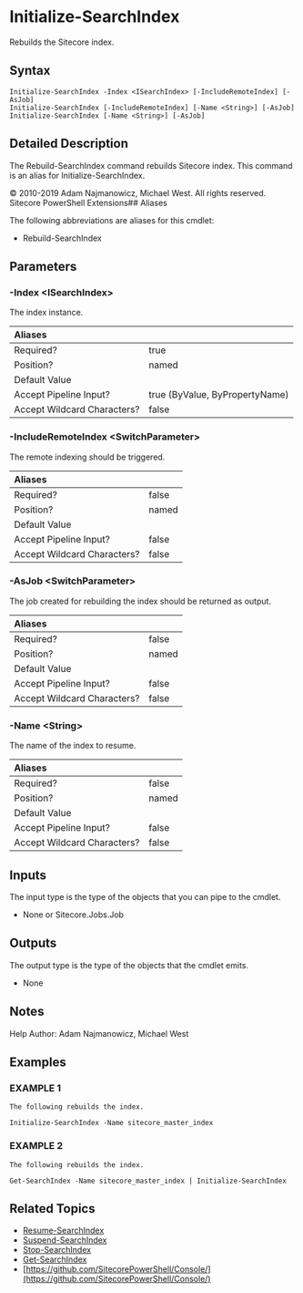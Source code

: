 # Initialize-SearchIndex

Rebuilds the Sitecore index.

## Syntax

```text
Initialize-SearchIndex -Index <ISearchIndex> [-IncludeRemoteIndex] [-AsJob]
Initialize-SearchIndex [-IncludeRemoteIndex] [-Name <String>] [-AsJob]
Initialize-SearchIndex [-Name <String>] [-AsJob]
```

## Detailed Description

The Rebuild-SearchIndex command rebuilds Sitecore index. This command is an alias for Initialize-SearchIndex.

© 2010-2019 Adam Najmanowicz, Michael West. All rights reserved. Sitecore PowerShell Extensions\#\# Aliases

The following abbreviations are aliases for this cmdlet:

* Rebuild-SearchIndex 

## Parameters

### -Index  &lt;ISearchIndex&gt;

The index instance.

| Aliases |  |
| :--- | :--- |
| Required? | true |
| Position? | named |
| Default Value |  |
| Accept Pipeline Input? | true \(ByValue, ByPropertyName\) |
| Accept Wildcard Characters? | false |

### -IncludeRemoteIndex  &lt;SwitchParameter&gt;

The remote indexing should be triggered.

| Aliases |  |
| :--- | :--- |
| Required? | false |
| Position? | named |
| Default Value |  |
| Accept Pipeline Input? | false |
| Accept Wildcard Characters? | false |

### -AsJob  &lt;SwitchParameter&gt;

The job created for rebuilding the index should be returned as output.

| Aliases |  |
| :--- | :--- |
| Required? | false |
| Position? | named |
| Default Value |  |
| Accept Pipeline Input? | false |
| Accept Wildcard Characters? | false |

### -Name  &lt;String&gt;

The name of the index to resume.

| Aliases |  |
| :--- | :--- |
| Required? | false |
| Position? | named |
| Default Value |  |
| Accept Pipeline Input? | false |
| Accept Wildcard Characters? | false |

## Inputs

The input type is the type of the objects that you can pipe to the cmdlet.

* None or Sitecore.Jobs.Job 

## Outputs

The output type is the type of the objects that the cmdlet emits.

* None 

## Notes

Help Author: Adam Najmanowicz, Michael West

## Examples

### EXAMPLE 1

```text
The following rebuilds the index.

Initialize-SearchIndex -Name sitecore_master_index
```

### EXAMPLE 2

```text
The following rebuilds the index.

Get-SearchIndex -Name sitecore_master_index | Initialize-SearchIndex
```

## Related Topics

* [Resume-SearchIndex](resume-searchindex.md)
* [Suspend-SearchIndex](suspend-searchindex.md)
* [Stop-SearchIndex](stop-searchindex.md)
* [Get-SearchIndex](get-searchindex.md)
* [https://github.com/SitecorePowerShell/Console/](https://github.com/SitecorePowerShell/Console/) 

